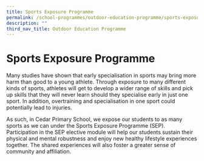 ```yaml
---
title: Sports Exposure Programme
permalink: /school-programmes/outdoor-education-programme/sports-exposure-programme/
description: ""
third_nav_title: Outdoor Education Programme
---
```

# **Sports Exposure Programme**

Many studies have shown that early specialisation in sports may bring more harm than good to a young athlete. Through exposure to many different kinds of sports, athletes will get to develop a wider range of skills and pick up skills that they will never learn should they specialise early in just one sport. In addition, overtraining and specialisation in one sport could potentially lead to injuries.

As such, in Cedar Primary School, we expose our students to as many sports as we can under the Sports Exposure Programme (SEP). Participation in the SEP elective module will help our students sustain their physical and mental robustness and enjoy new healthy lifestyle experiences together. The shared experiences will also foster a greater sense of community and affiliation.

